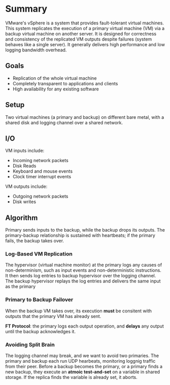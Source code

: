 # Summary
VMware's vSphere is a system that provides fault-tolerant virtual machines. This system replicates the execution of a primary virtual
machine (VM) via a backup virtual machine on another server. It is designed for correctness and consistency of the replicated VM outputs despite failures (system behaves like a single server). It generally delivers high performance and low logging bandwidth overhead.

## Goals
* Replication of the whole virtual machine
* Completely transparent to applications and clients
* High availability for any existing software

## Setup
Two virtual machines (a primary and backup) on different bare metal, with a shared disk and logging channel over a shared network.

## I/O
VM inputs include:  

* Incoming network packets
* Disk Reads
* Keyboard and mouse events
* Clock timer interrupt events

VM outputs include: 

* Outgoing network packets
* Disk writes

## Algorithm
Primary sends inputs to the backup, while the backup drops its outputs. The primary-backup relationship is sustained with heartbeats; if the primary fails, the backup takes over.

### Log-Based VM Replication
The hypervisor (virtual machine monitor) at the primary logs any causes of non-determinism, such as input events and non-deterministic instructions. It then sends log entries to backup hypervisor over the logging channel. The backup hypervisor replays the log entries and delivers the same input as the primary

### Primary to Backup Failover
When the backup VM takes over, its execution **must** be consitent with outputs that the primary VM has already sent.

**FT Protocol**: the primary logs each output operation, and **delays** any output until the backup acknowledges it.

### Avoiding Split Brain
The logging channel may break, and we want to avoid two primaries. The primary and backup each run UDP hearbeats, monitoring loggnig traffic from their peer. Before a backup becomes the primary, or a primary finds a new backup, they execute an **atmoic test-and-set** on a variable in shared storage. If the replica finds the variable is already set, it aborts. 